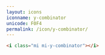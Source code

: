 ```yaml
---
layout: icons
iconname: y-combinator
unicode: F0F4
permalink: /icon/y-combinator/
---
```


``` html
<i class="mi mi-y-combinator"></i>
```
